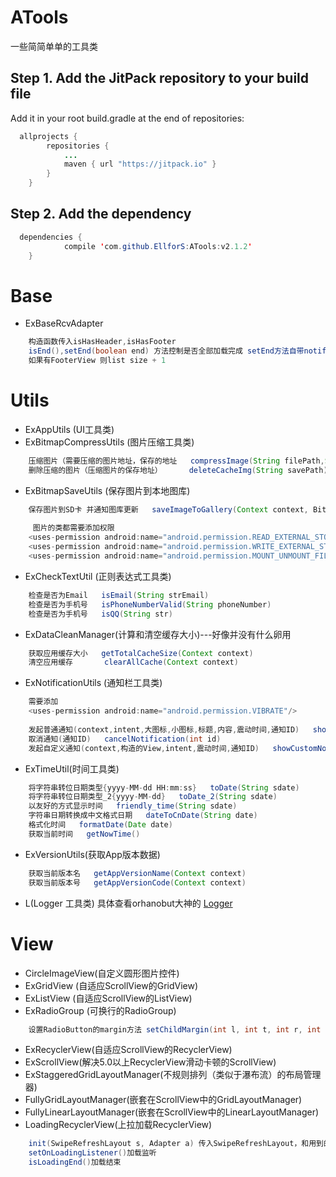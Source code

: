 # ATools
一些简简单单的工具类

Step 1. Add the JitPack repository to your build file
---
Add it in your root build.gradle at the end of repositories:


```java
  allprojects {
		repositories {
			...
			maven { url "https://jitpack.io" }
		}
	}
```

Step 2. Add the dependency
---
```java
  dependencies {
	        compile 'com.github.EllforS:ATools:v2.1.2'
	}
```

Base
===
* ExBaseRcvAdapter
```java
	构造函数传入isHasHeader,isHasFooter
	isEnd(),setEnd(boolean end) 方法控制是否全部加载完成 setEnd方法自带notifyDataSetChanged() 
	如果有FooterView 则list size + 1
```
	
Utils
===
* ExAppUtils (UI工具类)
* ExBitmapCompressUtils (图片压缩工具类)
```java
	压缩图片（需要压缩的图片地址，保存的地址   compressImage(String filePath,String savePath) 	）
	删除压缩的图片（压缩图片的保存地址）      deleteCacheImg(String savePath) 		
```
* ExBitmapSaveUtils (保存图片到本地图库)
```java
	保存图片到SD卡 并通知图库更新   saveImageToGallery(Context context, Bitmap bmp, String savePath) 
	 
	 图片的类都需要添加权限
 	<uses-permission android:name="android.permission.READ_EXTERNAL_STORAGE" />
 	<uses-permission android:name="android.permission.WRITE_EXTERNAL_STORAGE" />
 	<uses-permission android:name="android.permission.MOUNT_UNMOUNT_FILESYSTEMS"/>
```
* ExCheckTextUtil (正则表达式工具类)
```java
	检查是否为Email   isEmail(String strEmail) 		
	检查是否为手机号   isPhoneNumberValid(String phoneNumber) 	
	检查是否为手机号   isQQ(String str)
```
* ExDataCleanManager(计算和清空缓存大小)---好像并没有什么卵用
```java
	获取应用缓存大小   getTotalCacheSize(Context context)
	清空应用缓存	     clearAllCache(Context context)
```
* ExNotificationUtils (通知栏工具类)
```java
	需要添加
	<uses-permission android:name="android.permission.VIBRATE"/>
	
	发起普通通知(context,intent,大图标,小图标,标题,内容,震动时间,通知ID)   showNormalNotifi()
	取消通知(通知ID)   cancelNotification(int id)
	发起自定义通知(context,构造的View,intent,震动时间,通知ID)   showCustomNotifi()
```
* ExTimeUtil(时间工具类)
```java
	将字符串转位日期类型{yyyy-MM-dd HH:mm:ss}   toDate(String sdate)
	将字符串转位日期类型_2{yyyy-MM-dd}   toDate_2(String sdate)
	以友好的方式显示时间   friendly_time(String sdate)
	字符串日期转换成中文格式日期   dateToCnDate(String date)
	格式化时间   formatDate(Date date)
	获取当前时间   getNowTime()
```
* ExVersionUtils(获取App版本数据)
```java
	获取当前版本名   getAppVersionName(Context context)
	获取当前版本号   getAppVersionCode(Context context)
```
* L(Logger 工具类) 具体查看orhanobut大神的 [Logger](https://github.com/orhanobut/logger)

View
===
* CircleImageView(自定义圆形图片控件)
* ExGridView (自适应ScrollView的GridView)
* ExListView (自适应ScrollView的ListView)
* ExRadioGroup (可换行的RadioGroup)
```java
	设置RadioButton的margin方法 setChildMargin(int l, int t, int r, int b);
```
* ExRecyclerView(自适应ScrollView的RecyclerView)
* ExScrollView(解决5.0以上RecyclerView滑动卡顿的ScrollView)
* ExStaggeredGridLayoutManager(不规则排列（类似于瀑布流）的布局管理器)
* FullyGridLayoutManager(嵌套在ScrollView中的GridLayoutManager)
* FullyLinearLayoutManager(嵌套在ScrollView中的LinearLayoutManager)
* LoadingRecyclerView(上拉加载RecyclerView)
```java
	init(SwipeRefreshLayout s, Adapter a) 传入SwipeRefreshLayout，和用到的Adapter
	setOnLoadingListener()加载监听
	isLoadingEnd()加载结束
```
